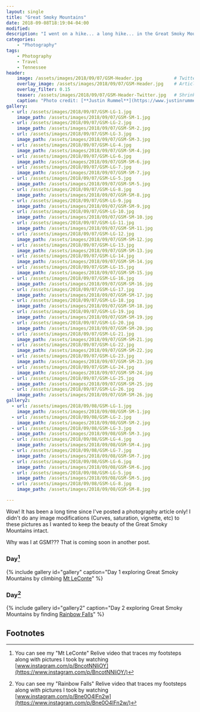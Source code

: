 ```yaml
---
layout: single
title: "Great Smoky Mountains"
date: 2018-09-08T18:19:04-04:00
modified:
description: "I went on a hike... a long hike... in the Great Smoky Mountains!"     # For Twitter, not the Title
categories:
    - "Photography"
tags:
    - Photography
    - Travel
    - Tennessee
header:
    image: /assets/images/2018/09/07/GSM-Header.jpg            # Twitter (use 'overlay_image')
    overlay_image: /assets/images/2018/09/07/GSM-Header.jpg    # Article header at 2048x768
    overlay_filter: 0.15
    teaser: /assets/images/2018/09/07/GSM-Header-Twitter.jpg   # Shrink image to 575x216
    caption: "Photo credit: [**Justin Rummel**](https://www.justinrummel.com)"
gallery:
  - url: /assets/images/2018/09/07/GSM-LG-1.jpg
    image_path: /assets/images/2018/09/07/GSM-SM-1.jpg
  - url: /assets/images/2018/09/07/GSM-LG-2.jpg
    image_path: /assets/images/2018/09/07/GSM-SM-2.jpg
  - url: /assets/images/2018/09/07/GSM-LG-3.jpg
    image_path: /assets/images/2018/09/07/GSM-SM-3.jpg
  - url: /assets/images/2018/09/07/GSM-LG-4.jpg
    image_path: /assets/images/2018/09/07/GSM-SM-4.jpg
  - url: /assets/images/2018/09/07/GSM-LG-6.jpg
    image_path: /assets/images/2018/09/07/GSM-SM-6.jpg
  - url: /assets/images/2018/09/07/GSM-LG-7.jpg
    image_path: /assets/images/2018/09/07/GSM-SM-7.jpg
  - url: /assets/images/2018/09/07/GSM-LG-5.jpg
    image_path: /assets/images/2018/09/07/GSM-SM-5.jpg
  - url: /assets/images/2018/09/07/GSM-LG-8.jpg
    image_path: /assets/images/2018/09/07/GSM-SM-8.jpg
  - url: /assets/images/2018/09/07/GSM-LG-9.jpg
    image_path: /assets/images/2018/09/07/GSM-SM-9.jpg
  - url: /assets/images/2018/09/07/GSM-LG-10.jpg
    image_path: /assets/images/2018/09/07/GSM-SM-10.jpg
  - url: /assets/images/2018/09/07/GSM-LG-11.jpg
    image_path: /assets/images/2018/09/07/GSM-SM-11.jpg
  - url: /assets/images/2018/09/07/GSM-LG-12.jpg
    image_path: /assets/images/2018/09/07/GSM-SM-12.jpg
  - url: /assets/images/2018/09/07/GSM-LG-13.jpg
    image_path: /assets/images/2018/09/07/GSM-SM-13.jpg
  - url: /assets/images/2018/09/07/GSM-LG-14.jpg
    image_path: /assets/images/2018/09/07/GSM-SM-14.jpg
  - url: /assets/images/2018/09/07/GSM-LG-15.jpg
    image_path: /assets/images/2018/09/07/GSM-SM-15.jpg
  - url: /assets/images/2018/09/07/GSM-LG-16.jpg
    image_path: /assets/images/2018/09/07/GSM-SM-16.jpg
  - url: /assets/images/2018/09/07/GSM-LG-17.jpg
    image_path: /assets/images/2018/09/07/GSM-SM-17.jpg
  - url: /assets/images/2018/09/07/GSM-LG-18.jpg
    image_path: /assets/images/2018/09/07/GSM-SM-18.jpg
  - url: /assets/images/2018/09/07/GSM-LG-19.jpg
    image_path: /assets/images/2018/09/07/GSM-SM-19.jpg
  - url: /assets/images/2018/09/07/GSM-LG-20.jpg
    image_path: /assets/images/2018/09/07/GSM-SM-20.jpg
  - url: /assets/images/2018/09/07/GSM-LG-21.jpg
    image_path: /assets/images/2018/09/07/GSM-SM-21.jpg
  - url: /assets/images/2018/09/07/GSM-LG-22.jpg
    image_path: /assets/images/2018/09/07/GSM-SM-22.jpg
  - url: /assets/images/2018/09/07/GSM-LG-23.jpg
    image_path: /assets/images/2018/09/07/GSM-SM-23.jpg
  - url: /assets/images/2018/09/07/GSM-LG-24.jpg
    image_path: /assets/images/2018/09/07/GSM-SM-24.jpg
  - url: /assets/images/2018/09/07/GSM-LG-25.jpg
    image_path: /assets/images/2018/09/07/GSM-SM-25.jpg
  - url: /assets/images/2018/09/07/GSM-LG-26.jpg
    image_path: /assets/images/2018/09/07/GSM-SM-26.jpg
gallery2:
  - url: /assets/images/2018/09/08/GSM-LG-1.jpg
    image_path: /assets/images/2018/09/08/GSM-SM-1.jpg
  - url: /assets/images/2018/09/08/GSM-LG-2.jpg
    image_path: /assets/images/2018/09/08/GSM-SM-2.jpg
  - url: /assets/images/2018/09/08/GSM-LG-3.jpg
    image_path: /assets/images/2018/09/08/GSM-SM-3.jpg
  - url: /assets/images/2018/09/08/GSM-LG-4.jpg
    image_path: /assets/images/2018/09/08/GSM-SM-4.jpg
  - url: /assets/images/2018/09/08/GSM-LG-7.jpg
    image_path: /assets/images/2018/09/08/GSM-SM-7.jpg
  - url: /assets/images/2018/09/08/GSM-LG-6.jpg
    image_path: /assets/images/2018/09/08/GSM-SM-6.jpg
  - url: /assets/images/2018/09/08/GSM-LG-5.jpg
    image_path: /assets/images/2018/09/08/GSM-SM-5.jpg
  - url: /assets/images/2018/09/08/GSM-LG-8.jpg
    image_path: /assets/images/2018/09/08/GSM-SM-8.jpg

---
```


Wow! It has been a long time since I've posted a photography article only!  I didn't do any image modifications (Curves, saturation, vignette, etc) to these pictures as I wanted to keep the beauty of the Great Smoky Mountains intact.

Why was I at GSM???  That is coming soon in another post.

### Day[^1]
{% include gallery id="gallery" caption="Day 1 exploring Great Smoky Mountains by climbing [Mt LeConte](https://www.hikinginthesmokys.com/lecontealum.htm)" %}

### Day[^2]
{% include gallery id="gallery2" caption="Day 2 exploring Great Smoky Mountains by finding [Rainbow Falls](https://www.hikinginthesmokys.com/rainbow.htm)" %}


Footnotes
---

[^1]: You can see my "Mt LeConte" Relive video that traces my footsteps along with pictures I took by watching [www.instagram.com/p/BncotNNliOY](https://www.instagram.com/p/BncotNNliOY/)
[^2]: You can see my "Rainbow Falls" Relive video that traces my footsteps along with pictures I took by watching [www.instagram.com/p/Bne0O4lFn2w](https://www.instagram.com/p/Bne0O4lFn2w/)
